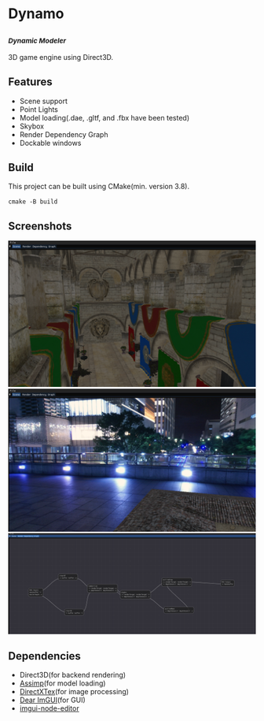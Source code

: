 # Dynamo 
### <sub> _Dynamic Modeler_ </sub>
3D game engine using Direct3D.

## Features
- Scene support 
- Point Lights
- Model loading(.dae, .gltf, and .fbx have been tested)
- Skybox
- Render Dependency Graph
- Dockable windows

## Build
This project can be built using CMake(min. version 3.8). 
```
cmake -B build
```

## Screenshots
![scene](/screenshots/scene.png)
![Skybox](/screenshots/skybox.png)
![RDG](/screenshots/rdg.PNG)

## Dependencies
- Direct3D(for backend rendering)</br>
- [Assimp](https://github.com/assimp/assimp)(for model loading)</br>
- [DirectXTex](https://github.com/microsoft/DirectXTex)(for image processing)</br>
- [Dear ImGUI](https://github.com/ocornut/imgui)(for GUI)</br>
- [imgui-node-editor](https://github.com/thedmd/imgui-node-editor)
